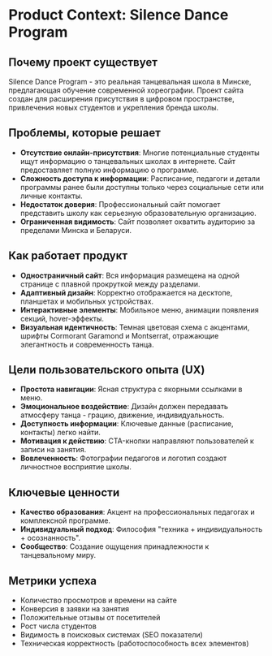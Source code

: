 # Product Context: Silence Dance Program

## Почему проект существует
Silence Dance Program - это реальная танцевальная школа в Минске, предлагающая обучение современной хореографии. Проект сайта создан для расширения присутствия в цифровом пространстве, привлечения новых студентов и укрепления бренда школы.

## Проблемы, которые решает
- **Отсутствие онлайн-присутствия**: Многие потенциальные студенты ищут информацию о танцевальных школах в интернете. Сайт предоставляет полную информацию о программе.
- **Сложность доступа к информации**: Расписание, педагоги и детали программы ранее были доступны только через социальные сети или личные контакты.
- **Недостаток доверия**: Профессиональный сайт помогает представить школу как серьезную образовательную организацию.
- **Ограниченная видимость**: Сайт позволяет охватить аудиторию за пределами Минска и Беларуси.

## Как работает продукт
- **Одностраничный сайт**: Вся информация размещена на одной странице с плавной прокруткой между разделами.
- **Адаптивный дизайн**: Корректно отображается на десктопе, планшетах и мобильных устройствах.
- **Интерактивные элементы**: Мобильное меню, анимации появления секций, hover-эффекты.
- **Визуальная идентичность**: Темная цветовая схема с акцентами, шрифты Cormorant Garamond и Montserrat, отражающие элегантность и современность танца.

## Цели пользовательского опыта (UX)
- **Простота навигации**: Ясная структура с якорными ссылками в меню.
- **Эмоциональное воздействие**: Дизайн должен передавать атмосферу танца - грацию, движение, индивидуальность.
- **Доступность информации**: Ключевые данные (расписание, контакты) легко найти.
- **Мотивация к действию**: CTA-кнопки направляют пользователей к записи на занятия.
- **Вовлеченность**: Фотографии педагогов и логотип создают личностное восприятие школы.

## Ключевые ценности
- **Качество образования**: Акцент на профессиональных педагогах и комплексной программе.
- **Индивидуальный подход**: Философия "техника + индивидуальность + осознанность".
- **Сообщество**: Создание ощущения принадлежности к танцевальному миру.

## Метрики успеха
- Количество просмотров и времени на сайте
- Конверсия в заявки на занятия
- Положительные отзывы от посетителей
- Рост числа студентов
- Видимость в поисковых системах (SEO показатели)
- Техническая корректность (работоспособность всех элементов)
